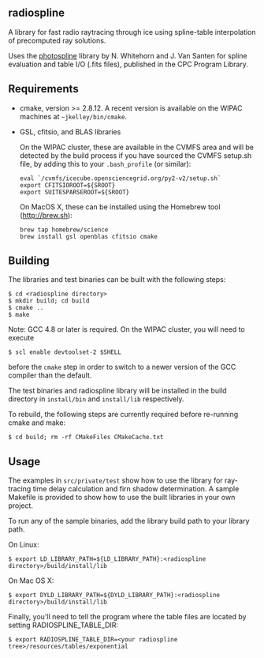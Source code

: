 
radiospline
-----------

A library for fast radio raytracing through ice using spline-table interpolation
of precomputed ray solutions.

Uses the [photospline](http://www.sciencedirect.com/science/article/pii/S0010465513001434) library by N. Whitehorn and J. Van Santen for spline evaluation and table I/O (.fits files), published in the CPC Program Library.

Requirements
------------

- cmake, version >= 2.8.12.  A recent version is available on the WIPAC
  machines at `~jkelley/bin/cmake`.  

- GSL, cfitsio, and BLAS libraries

  On the WIPAC cluster, these are available in the CVMFS area
  and will be detected by the build process if you have sourced the CVMFS
  setup.sh file, by adding this to your `.bash_profile` (or similar):
  
      eval `/cvmfs/icecube.opensciencegrid.org/py2-v2/setup.sh`
      export CFITSIOROOT=${SROOT}
      export SUITESPARSEROOT=${SROOT}

  On MacOS X, these can be installed using the Homebrew tool
  (http://brew.sh): 

      brew tap homebrew/science                 
      brew install gsl openblas cfitsio cmake

Building
--------

The libraries and test binaries can be built with the following steps:

    $ cd <radiospline directory>
    $ mkdir build; cd build
    $ cmake ..
    $ make

Note: GCC 4.8 or later is required.  On the WIPAC cluster, you will need to execute

    $ scl enable devtoolset-2 $SHELL

before the `cmake` step in order to switch to a newer version of the GCC compiler than 
the default. 

The test binaries and radiospline library will be installed in the build
directory in `install/bin` and `install/lib` respectively.

To rebuild, the following steps are currently required before re-running
cmake and make:  

    $ cd build; rm -rf CMakeFiles CMakeCache.txt

Usage
-----

The examples in `src/private/test` show how to use the library for
ray-tracing time delay calculation and firn shadow determination.  A
sample Makefile is provided to show how to use the built libraries in your
own project. 

To run any of the sample binaries, add the library build path to your library path.  

On Linux:

    $ export LD_LIBRARY_PATH=${LD_LIBRARY_PATH}:<radiospline directory>/build/install/lib

On Mac OS X:

    $ export DYLD_LIBRARY_PATH=${DYLD_LIBRARY_PATH}:<radiospline directory>/build/install/lib

Finally, you'll need to tell the program where the table files are located by setting RADIOSPLINE_TABLE_DIR:

    $ export RADIOSPLINE_TABLE_DIR=<your radiospline tree>/resources/tables/exponential


